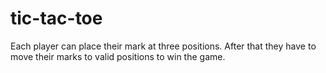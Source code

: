 # tic-tac-toe
Each player can place their mark at three positions. After that they have to move their marks to valid positions to win the game.
